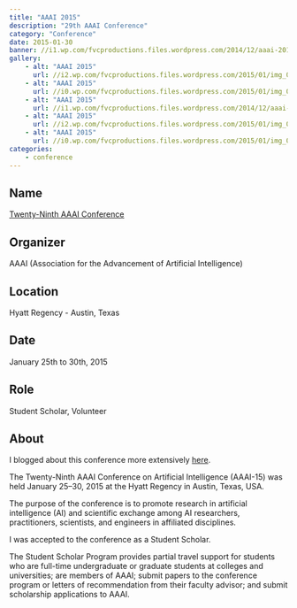 ```yaml
---
title: "AAAI 2015"
description: "29th AAAI Conference"
category: "Conference"
date: 2015-01-30
banner: //i1.wp.com/fvcproductions.files.wordpress.com/2014/12/aaai-2015-001.jpg
gallery:
    - alt: "AAAI 2015"
      url: //i2.wp.com/fvcproductions.files.wordpress.com/2015/01/img_0090.jpg
    - alt: "AAAI 2015"
      url: //i0.wp.com/fvcproductions.files.wordpress.com/2015/01/img_0137.jpg
    - alt: "AAAI 2015"
      url: //i1.wp.com/fvcproductions.files.wordpress.com/2014/12/aaai-2015-001.jpg
    - alt: "AAAI 2015"
      url: //i2.wp.com/fvcproductions.files.wordpress.com/2015/01/img_0081.jpg
    - alt: "AAAI 2015"
      url: //i0.wp.com/fvcproductions.files.wordpress.com/2015/01/img_0147.jpg
categories:
    - conference
---
```


## Name

<a title="AAAI" href="//www.aaai.org/Conferences/AAAI/aaai15.php" target="_blank" rel="noopener">Twenty-Ninth AAAI Conference</a>

## Organizer

AAAI (Association for the Advancement of Artificial Intelligence)

## Location

Hyatt Regency - Austin, Texas

## Date

January 25th to 30th, 2015

## Role

Student Scholar, Volunteer

## About

I blogged about this conference more extensively <a href="//fvcproductions.com/2015/01/30/adventures-with-aaai-2015/" target="_blank" rel="noopener" title="AAAI 2015">here</a>.

The Twenty-Ninth AAAI Conference on Artificial Intelligence (AAAI-15) was held January 25–30, 2015 at the Hyatt Regency in Austin, Texas, USA.

The purpose of the conference is to promote research in artificial intelligence (AI) and scientific exchange among AI researchers, practitioners, scientists, and engineers in affiliated disciplines.

I was accepted to the conference as a Student Scholar.

The Student Scholar Program provides partial travel support for students who are full-time undergraduate or graduate students at colleges and universities; are members of AAAI; submit papers to the conference program or letters of recommendation from their faculty advisor; and submit scholarship applications to AAAI.
